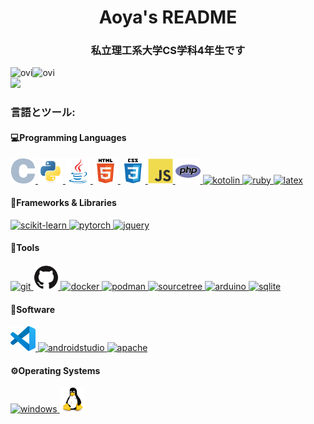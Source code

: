 <h1 align="center">Aoya's README</h1>
<h3 align="center">私立理工系大学CS学科4年生です</h3>

<div style="display: flex;">
  <img src="https://github-readme-stats.vercel.app/api/top-langs?username=A0yyy36&show_icons=true&locale=en&layout=compact&theme=chartreuse-light" alt="ovi" />
  <img src="https://github-readme-stats.vercel.app/api?username=A0yyy36&show_icons=true&locale=en&theme=chartreuse-light" alt="ovi" width="410" />
</div>

<img src="https://github-profile-trophy.vercel.app/?username=A0yyy36&theme=juicyfresh&no-bg=true" />

<h3 align="left">言語とツール:</h3>

<h4 align="left">💻Programming Languages</h4>
<p align="left">
  <a href="https://www.cprogramming.com/" target="_blank" rel="noreferrer"> <img src="https://raw.githubusercontent.com/devicons/devicon/master/icons/c/c-original.svg" alt="c" width="40" height="40"/> </A> 
  <a href="https://www.python.org" target="_blank" rel="noreferrer"> <img src="https://raw.githubusercontent.com/devicons/devicon/master/icons/python/python-original.svg" alt="python" width="40" height="40"/> </A>
  <a href="https://www.java.com" target="_blank" rel="noreferrer"> <img src="https://raw.githubusercontent.com/devicons/devicon/master/icons/java/java-original.svg" alt="java" width="40" height="40"/> </A>  
  <a href="https://www.w3.org/html/" target="_blank" rel="noreferrer"> <img src="https://raw.githubusercontent.com/devicons/devicon/master/icons/html5/html5-original-wordmark.svg" alt="html5" width="40" height="40"/> </A>
  <a href="https://www.w3schools.com/css/" target="_blank" rel="noreferrer"> <img src="https://raw.githubusercontent.com/devicons/devicon/master/icons/css3/css3-original-wordmark.svg" alt="css3" width="40" height="40"/> </A>
  <a href="https://developer.mozilla.org/en-US/docs/Web/JavaScript" target="_blank" rel="noreferrer"> <img src="https://raw.githubusercontent.com/devicons/devicon/master/icons/javascript/javascript-original.svg" alt="javascript" width="40" height="40"/> </A> 
  <a href="https://www.php.net" target="_blank" rel="noreferrer"> <img src="https://raw.githubusercontent.com/devicons/devicon/master/icons/php/php-original.svg" alt="php" width="40" height="40"/> </A> 
  <a href="https://kotlinlang.org/" target="_blank" rel="noreferrer"> <img src="https://cdn.jsdelivr.net/gh/devicons/devicon@latest/icons/kotlin/kotlin-original.svg" alt="kotolin" width="40" height="40"/> </A> 
  <a href="https://www.ruby-lang.org/en/" target="_blank" rel="noreferrer"> <img src="https://cdn.jsdelivr.net/gh/devicons/devicon@latest/icons/ruby/ruby-original.svg" alt="ruby" width="40" height="40"/> </A> 
  <a href="https://www.latex-project.org/" target="_blank" rel="noreferrer"> <img src="https://cdn.jsdelivr.net/gh/devicons/devicon@latest/icons/latex/latex-original.svg" alt="latex" width="40" height="40"/> </A> 
</p>

<h4 align="left">📁Frameworks & Libraries</h4>
<p align="left">
  <a href="https://scikit-learn.org/stable/" target="_blank" rel="noreferrer">  <img src="https://cdn.jsdelivr.net/gh/devicons/devicon@latest/icons/scikitlearn/scikitlearn-original.svg" alt="scikit-learn" width="40" height="40"/> </A> 
  <a href="https://pytorch.org/" target="_blank" rel="noreferrer"> <img src="https://cdn.jsdelivr.net/gh/devicons/devicon@latest/icons/pytorch/pytorch-original.svg" alt="pytorch" width="40" height="40"/> </A> 
  <a href="https://jquery.com/" target="_blank" rel="noreferrer"> <img src="https://cdn.jsdelivr.net/gh/devicons/devicon@latest/icons/jquery/jquery-plain-wordmark.svg" alt="jquery" width="40" height="40"/> </A> 
</p>

<h4 align="left">🔧Tools</h4>
<p align="left">
  <a href="https://git-scm.com/" target="_blank" rel="noreferrer"> <img src="https://www.vectorlogo.zone/logos/git-scm/git-scm-icon.svg" alt="git" width="40" height="40"/> </A> 
  <a href="https://docs.github.com/en" target="_blank" rel="noreferrer"> <img src="https://raw.githubusercontent.com/devicons/devicon/master/icons/github/github-original.svg" alt="github" width="40" height="40"/> </A> 
  <a href="https://www.docker.com/" target="_blank" rel="noreferrer"> <img src="https://cdn.jsdelivr.net/gh/devicons/devicon@latest/icons/docker/docker-original.svg" alt="docker" width="40" height="40"/> </A>
  <a href="https://podman.io/" target="_blank" rel="noreferrer"> <img src="https://cdn.jsdelivr.net/gh/devicons/devicon@latest/icons/podman/podman-original.svg" alt="podman" width="40" height="40"/> </A>
  <a href="https://www.sourcetreeapp.com/" target="_blank" rel="noreferrer"><img src="https://cdn.jsdelivr.net/gh/devicons/devicon@latest/icons/sourcetree/sourcetree-original.svg" alt="sourcetree" width="40" height="40"/> </A> 
  <a href="https://www.arduino.cc/" target="_blank" rel="noreferrer"> <img src="https://cdn.worldvectorlogo.com/logos/arduino-1.svg" alt="arduino" width="40" height="40"/> </A> 
  <a href="https://www.sqlite.org/" target="_blank" rel="noreferrer"> <img src="https://www.vectorlogo.zone/logos/sqlite/sqlite-icon.svg" alt="sqlite" width="40" height="40"/> </A>
</p>

<h4 align="left">📱Software</h4>
<p align="left">
  <a href="https://code.visualstudio.com/" target="_blank" rel="noreferrer"> <img src="https://raw.githubusercontent.com/devicons/devicon/master/icons/vscode/vscode-original.svg" alt="vscode" width="40" height="40"/> </A> 
  <a href="https://developer.android.com/?hl=en" target="_blank" rel="noreferrer"> <img src="https://cdn.jsdelivr.net/gh/devicons/devicon@latest/icons/androidstudio/androidstudio-original.svg" alt="androidstudio" width="40" height="40"/> </A> 
  <a href="https://httpd.apache.org/" target="_blank" rel="noreferrer"> <img src="https://cdn.jsdelivr.net/gh/devicons/devicon@latest/icons/apache/apache-original.svg" alt="apache" width="40" height="40"/> </A> 
</p>

<h4 align="left">⚙️Operating Systems</h4>
<p align="left">
  <a href="https://www.microsoft.com/en-us/software-download/windows11?msockid=1d357ce688ff6a7d30426d2089a26b81" target="_blank" rel="noreferrer"> <img src="https://cdn.jsdelivr.net/gh/devicons/devicon@latest/icons/windows11/windows11-original-wordmark.svg" alt="windows" width="40" height="40"/> </A> 
  <a href="https://www.linux.org/" target="_blank" rel="noreferrer"> <img src="https://raw.githubusercontent.com/devicons/devicon/master/icons/linux/linux-original.svg" alt="linux" width="40" height="40"/> </A> 
</p>
